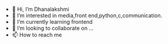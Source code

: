 - 👋 Hi, I’m Dhanalakshmi
- 👀 I’m interested in media,front end,python,c,communication.
- 🌱 I’m currently learning frontend
- 💞️ I’m looking to collaborate on ...
- 📫 How to reach me 

<!---
dhanalakshmi30102003/dhanalakshmi30102003 is a ✨ special ✨ repository because its `README.md` (this file) appears on your GitHub profile.
You can click the Preview link to take a look at your changes.
--->
